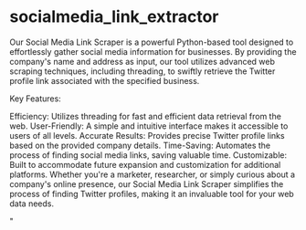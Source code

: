 # socialmedia_link_extractor
Our Social Media Link Scraper is a powerful Python-based tool designed to effortlessly gather social media information for businesses. By providing the company's name and address as input, our tool utilizes advanced web scraping techniques, including threading, to swiftly retrieve the Twitter profile link associated with the specified business.

Key Features:

Efficiency: Utilizes threading for fast and efficient data retrieval from the web.
User-Friendly: A simple and intuitive interface makes it accessible to users of all levels.
Accurate Results: Provides precise Twitter profile links based on the provided company details.
Time-Saving: Automates the process of finding social media links, saving valuable time.
Customizable: Built to accommodate future expansion and customization for additional platforms.
Whether you're a marketer, researcher, or simply curious about a company's online presence, our Social Media Link Scraper simplifies the process of finding Twitter profiles, making it an invaluable tool for your web data needs.





"





